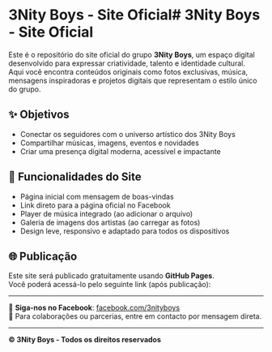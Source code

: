 # 3Nity Boys - Site Oficial# 3Nity Boys - Site Oficial

Este é o repositório do site oficial do grupo **3Nity Boys**, um espaço digital desenvolvido para expressar criatividade, talento e identidade cultural.  
Aqui você encontra conteúdos originais como fotos exclusivas, música, mensagens inspiradoras e projetos digitais que representam o estilo único do grupo.

## ✨ Objetivos

- Conectar os seguidores com o universo artístico dos 3Nity Boys
- Compartilhar músicas, imagens, eventos e novidades
- Criar uma presença digital moderna, acessível e impactante

## 🚀 Funcionalidades do Site

- Página inicial com mensagem de boas-vindas
- Link direto para a página oficial no Facebook
- Player de música integrado (ao adicionar o arquivo)
- Galeria de imagens dos artistas (ao carregar as fotos)
- Design leve, responsivo e adaptado para todos os dispositivos

## 🌐 Publicação

Este site será publicado gratuitamente usando **GitHub Pages**.  
Você poderá acessá-lo pelo seguinte link (após publicação):

---

🔗 **Siga-nos no Facebook**: [facebook.com/3nityboys](https://facebook.com/3nityboys)  
📩 Para colaborações ou parcerias, entre em contacto por mensagem direta.

---

**© 3Nity Boys - Todos os direitos reservados**
